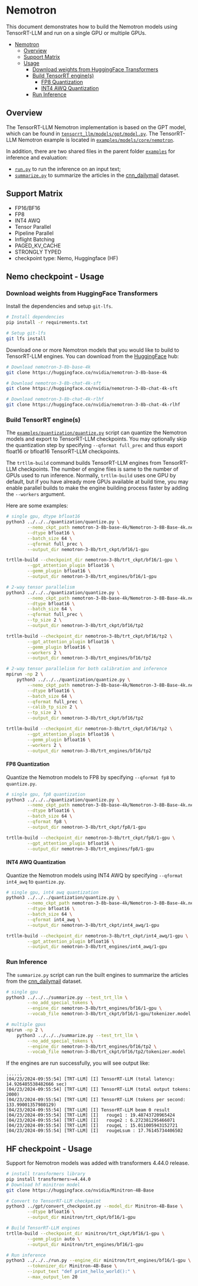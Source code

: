 # Nemotron

This document demonstrates how to build the Nemotron models using TensorRT-LLM and run on a single GPU or multiple GPUs.

- [Nemotron](#nemotron)
  - [Overview](#overview)
  - [Support Matrix](#support-matrix)
  - [Usage](#usage)
    - [Download weights from HuggingFace Transformers](#download-weights-from-huggingface-transformers)
    - [Build TensorRT engine(s)](#build-tensorrt-engines)
      - [FP8 Quantization](#fp8-quantization)
      - [INT4 AWQ Quantization](#int4-awq-quantization)
    - [Run Inference](#run-inference)

## Overview

The TensorRT-LLM Nemotron implementation is based on the GPT model, which can be found in [`tensorrt_llm/models/gpt/model.py`](../../../../tensorrt_llm/models/gpt/model.py). The TensorRT-LLM Nemotron example is located in [`examples/models/core/nemotron`](./).

In addition, there are two shared files in the parent folder [`examples`](../../../) for inference and evaluation:

* [`run.py`](../../../run.py) to run the inference on an input text;
* [`summarize.py`](../../../summarize.py) to summarize the articles in the [cnn_dailymail](https://huggingface.co/datasets/abisee/cnn_dailymail) dataset.

## Support Matrix
  * FP16/BF16
  * FP8
  * INT4 AWQ
  * Tensor Parallel
  * Pipeline Parallel
  * Inflight Batching
  * PAGED_KV_CACHE
  * STRONGLY TYPED
  * checkpoint type: Nemo, Huggingface (HF)

## Nemo checkpoint - Usage

### Download weights from HuggingFace Transformers


Install the dependencies and setup `git-lfs`.

```bash
# Install dependencies
pip install -r requirements.txt

# Setup git-lfs
git lfs install
```

Download one or more Nemotron models that you would like to build to TensorRT-LLM engines. You can download from the [HuggingFace](https://huggingface.co) hub:

```bash
# Download nemotron-3-8b-base-4k
git clone https://huggingface.co/nvidia/nemotron-3-8b-base-4k

# Download nemotron-3-8b-chat-4k-sft
git clone https://huggingface.co/nvidia/nemotron-3-8b-chat-4k-sft

# Download nemotron-3-8b-chat-4k-rlhf
git clone https://huggingface.co/nvidia/nemotron-3-8b-chat-4k-rlhf
```

### Build TensorRT engine(s)
The [`examples/quantization/quantize.py`](../../../quantization/quantize.py) script can quantize the Nemotron models and export to TensorRT-LLM checkpoints. You may optionally skip the quantization step by specifying `--qformat full_prec` and thus export float16 or bfloat16 TensorRT-LLM checkpoints.

The `trtllm-build` command builds TensorRT-LLM engines from TensorRT-LLM checkpoints. The number of engine files is same to the number of GPUs used to run inference. Normally, `trtllm-build` uses one GPU by default, but if you have already more GPUs available at build time, you may enable parallel builds to make the engine building process faster by adding the `--workers` argument.

Here are some examples:

```bash
# single gpu, dtype bfloat16
python3 ../../../quantization/quantize.py \
        --nemo_ckpt_path nemotron-3-8b-base-4k/Nemotron-3-8B-Base-4k.nemo \
        --dtype bfloat16 \
        --batch_size 64 \
        --qformat full_prec \
        --output_dir nemotron-3-8b/trt_ckpt/bf16/1-gpu

trtllm-build --checkpoint_dir nemotron-3-8b/trt_ckpt/bf16/1-gpu \
        --gpt_attention_plugin bfloat16 \
        --gemm_plugin bfloat16 \
        --output_dir nemotron-3-8b/trt_engines/bf16/1-gpu
```

```bash
# 2-way tensor parallelism
python3 ../../../quantization/quantize.py \
        --nemo_ckpt_path nemotron-3-8b-base-4k/Nemotron-3-8B-Base-4k.nemo \
        --dtype bfloat16 \
        --batch_size 64 \
        --qformat full_prec \
        --tp_size 2 \
        --output_dir nemotron-3-8b/trt_ckpt/bf16/tp2

trtllm-build --checkpoint_dir nemotron-3-8b/trt_ckpt/bf16/tp2 \
        --gpt_attention_plugin bfloat16 \
        --gemm_plugin bfloat16 \
        --workers 2 \
        --output_dir nemotron-3-8b/trt_engines/bf16/tp2
```

```bash
# 2-way tensor parallelism for both calibration and inference
mpirun -np 2 \
    python3 ../../../quantization/quantize.py \
        --nemo_ckpt_path nemotron-3-8b-base-4k/Nemotron-3-8B-Base-4k.nemo \
        --dtype bfloat16 \
        --batch_size 64 \
        --qformat full_prec \
        --calib_tp_size 2 \
        --tp_size 2 \
        --output_dir nemotron-3-8b/trt_ckpt/bf16/tp2

trtllm-build --checkpoint_dir nemotron-3-8b/trt_ckpt/bf16/tp2 \
        --gpt_attention_plugin bfloat16 \
        --gemm_plugin bfloat16 \
        --workers 2 \
        --output_dir nemotron-3-8b/trt_engines/bf16/tp2
```

#### FP8 Quantization

Quantize the Nemotron models to FP8 by specifying `--qformat fp8` to `quantize.py`.

```bash
# single gpu, fp8 quantization
python3 ../../../quantization/quantize.py \
        --nemo_ckpt_path nemotron-3-8b-base-4k/Nemotron-3-8B-Base-4k.nemo \
        --dtype bfloat16 \
        --batch_size 64 \
        --qformat fp8 \
        --output_dir nemotron-3-8b/trt_ckpt/fp8/1-gpu

trtllm-build --checkpoint_dir nemotron-3-8b/trt_ckpt/fp8/1-gpu \
        --gpt_attention_plugin bfloat16 \
        --output_dir nemotron-3-8b/trt_engines/fp8/1-gpu
```

#### INT4 AWQ Quantization

Quantize the Nemotron models using INT4 AWQ by specifying `--qformat int4_awq` to `quantize.py`.

```bash
# single gpu, int4 awq quantization
python3 ../../../quantization/quantize.py \
        --nemo_ckpt_path nemotron-3-8b-base-4k/Nemotron-3-8B-Base-4k.nemo \
        --dtype bfloat16 \
        --batch_size 64 \
        --qformat int4_awq \
        --output_dir nemotron-3-8b/trt_ckpt/int4_awq/1-gpu

trtllm-build --checkpoint_dir nemotron-3-8b/trt_ckpt/int4_awq/1-gpu \
        --gpt_attention_plugin bfloat16 \
        --output_dir nemotron-3-8b/trt_engines/int4_awq/1-gpu
```

### Run Inference

The `summarize.py` script can run the built engines to summarize the articles from the
[cnn_dailymail](https://huggingface.co/datasets/abisee/cnn_dailymail) dataset.

```bash
# single gpu
python3 ../../../summarize.py --test_trt_llm \
        --no_add_special_tokens \
        --engine_dir nemotron-3-8b/trt_engines/bf16/1-gpu \
        --vocab_file nemotron-3-8b/trt_ckpt/bf16/1-gpu/tokenizer.model

# multiple gpus
mpirun -np 2 \
    python3 ../../../summarize.py --test_trt_llm \
        --no_add_special_tokens \
        --engine_dir nemotron-3-8b/trt_engines/bf16/tp2 \
        --vocab_file nemotron-3-8b/trt_ckpt/bf16/tp2/tokenizer.model
```

If the engines are run successfully, you will see output like:
```
......
[04/23/2024-09:55:54] [TRT-LLM] [I] TensorRT-LLM (total latency: 14.926485538482666 sec)
[04/23/2024-09:55:54] [TRT-LLM] [I] TensorRT-LLM (total output tokens: 2000)
[04/23/2024-09:55:54] [TRT-LLM] [I] TensorRT-LLM (tokens per second: 133.99001357980129)
[04/23/2024-09:55:54] [TRT-LLM] [I] TensorRT-LLM beam 0 result
[04/23/2024-09:55:54] [TRT-LLM] [I]   rouge1 : 19.48743720965424
[04/23/2024-09:55:54] [TRT-LLM] [I]   rouge2 : 6.272381295466071
[04/23/2024-09:55:54] [TRT-LLM] [I]   rougeL : 15.011005943152721
[04/23/2024-09:55:54] [TRT-LLM] [I]   rougeLsum : 17.76145734406502
```

## HF checkpoint - Usage
Support for Nemotron models was added with transformers 4.44.0 release.

```bash
# install transformers library
pip install transformers>=4.44.0
# Download hf minitron model
git clone https://huggingface.co/nvidia/Minitron-4B-Base

# Convert to TensorRT-LLM checkpoint
python3 ../gpt/convert_checkpoint.py --model_dir Minitron-4B-Base \
        --dtype bfloat16 \
        --output_dir minitron/trt_ckpt/bf16/1-gpu

# Build TensorRT-LLM engines
trtllm-build --checkpoint_dir minitron/trt_ckpt/bf16/1-gpu \
        --gemm_plugin auto \
        --output_dir minitron/trt_engines/bf16/1-gpu

# Run inference
python3 ../../../run.py --engine_dir minitron/trt_engines/bf16/1-gpu \
        --tokenizer_dir Minitron-4B-Base \
        --input_text "def print_hello_world():" \
        --max_output_len 20
```
